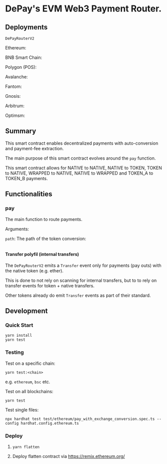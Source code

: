 # DePay's EVM Web3 Payment Router.

## Deployments

`DePayRouterV2`

Ethereum: [](https://etherscan.io/address/)

BNB Smart Chain: [](https://bscscan.com/address/)

Polygon (POS): [](https://polygonscan.com/address/)

Avalanche: [](https://snowtrace.io/address/)

Fantom: [](https://ftmscan.com/address/)

Gnosis: [](https://gnosisscan.io/address/)

Arbitrum: [](https://arbiscan.io/address/)

Optimsm: [](https://optimistic.etherscan.io/address/)

## Summary

This smart contract enables decentralized payments with auto-conversion and payment-fee extraction.

The main purpose of this smart contract evolves around the `pay` function.

This smart contract allows for NATIVE to NATIVE, NATIVE to TOKEN, TOKEN to NATIVE, WRAPPED to NATIVE, NATIVE to WRAPPED and TOKEN_A to TOKEN_B payments.

## Functionalities

### pay

The main function to route payments.

Arguments:

`path`: The path of the token conversion:

```
```

#### Transfer polyfil (internal transfers)

The `DePayRouterV2` emits a `Transfer` event only for payments (pay outs) with the native token (e.g. ether).

This is done to not rely on scanning for internal transfers, but to to rely on transfer events for token + native transfers.

Other tokens already do emit `Transfer` events as part of their standard.

## Development

### Quick Start

```
yarn install
yarn test
```

### Testing

Test on a specific chain:
```
yarn test:<chain>
```

e.g. `ethereum`, `bsc` etc.

Test on all blockchains:

```
yarn test
```

Test single files:

```
npx hardhat test test/ethereum/pay_with_exchange_conversion.spec.ts --config hardhat.config.ethereum.ts
```

### Deploy

1. `yarn flatten`

2. Deploy flatten contract via https://remix.ethereum.org/


